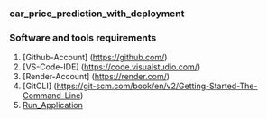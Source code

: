 ### car_price_prediction_with_deployment

### Software and tools requirements

1. [Github-Account] (https://github.com/)
2. [VS-Code-IDE] (https://code.visualstudio.com/)
3. [Render-Account] (https://render.com/)
4. [GitCLI] (https://git-scm.com/book/en/v2/Getting-Started-The-Command-Line)
5. [Run_Application]()